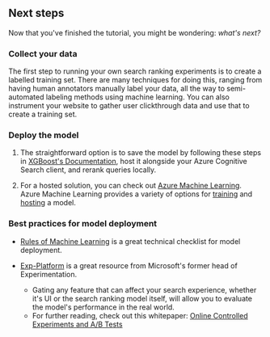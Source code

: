 ## Next steps

Now that you've finished the tutorial, you might be wondering: *what's next?*

### Collect your data

The first step to running your own search ranking experiments is to create a labelled training set. There are many techniques for doing this, ranging from having human annotators manually label your data, all the way to semi-automated labeling methods using machine learning.
You can also instrument your website to gather user clickthrough data and use that to create a training set.

### Deploy the model

1. The straightforward option is to save the model by following these steps in [XGBoost's Documentation](https://xgboost.readthedocs.io/en/latest/tutorials/saving_model.html), host it alongside your Azure Cognitive Search client, and rerank queries locally.

2. For a hosted solution, you can check out [Azure Machine Learning](https://azure.microsoft.com/services/machine-learning/). Azure Machine Learning provides a variety of options for [training](https://docs.microsoft.com/azure/machine-learning/tutorial-1st-experiment-sdk-setup) and [hosting](https://docs.microsoft.com/azure/machine-learning/how-to-deploy-existing-model) a model.

### Best practices for model deployment

- [Rules of Machine Learning](http://martin.zinkevich.org/rules_of_ml/rules_of_ml.pdf) is a great technical checklist for model deployment.

- [Exp-Platform](https://exp-platform.com/) is a great resource from Microsoft's former head of Experimentation.
	- Gating any feature that can affect your search experience, whether it's UI or the search ranking model itself, will allow you to evaluate the model's performance in the real world.
	- For further reading, check out this whitepaper: [Online Controlled Experiments and A/B Tests](https://exp-platform.com/Documents/2015%20Online%20Controlled%20Experiments_EncyclopediaOfMLDM.pdf)
